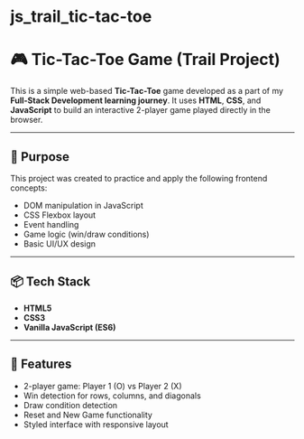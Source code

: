 # js_trail_tic-tac-toe
# 🎮 Tic-Tac-Toe Game (Trail Project)

This is a simple web-based **Tic-Tac-Toe** game developed as a part of my **Full-Stack Development learning journey**. It uses **HTML**, **CSS**, and **JavaScript** to build an interactive 2-player game played directly in the browser.

---

## 🧠 Purpose

This project was created to practice and apply the following frontend concepts:

- DOM manipulation in JavaScript
- CSS Flexbox layout
- Event handling
- Game logic (win/draw conditions)
- Basic UI/UX design

---

## 📦 Tech Stack

- **HTML5**
- **CSS3**
- **Vanilla JavaScript (ES6)**

---

## 🚀 Features

- 2-player game: Player 1 (O) vs Player 2 (X)
- Win detection for rows, columns, and diagonals
- Draw condition detection
- Reset and New Game functionality
- Styled interface with responsive layout

